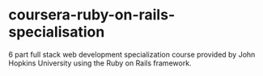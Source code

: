 # coursera-ruby-on-rails-specialisation
6 part full stack web development specialization course provided by John Hopkins University using the Ruby on Rails framework.
